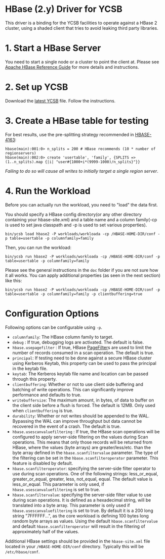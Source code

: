 <!--
Copyright (c) 2015-2017 YCSB contributors. All rights reserved.

Licensed under the Apache License, Version 2.0 (the "License"); you
may not use this file except in compliance with the License. You
may obtain a copy of the License at

http://www.apache.org/licenses/LICENSE-2.0

Unless required by applicable law or agreed to in writing, software
distributed under the License is distributed on an "AS IS" BASIS,
WITHOUT WARRANTIES OR CONDITIONS OF ANY KIND, either express or
implied. See the License for the specific language governing
permissions and limitations under the License. See accompanying
LICENSE file.
-->

# HBase (2.y) Driver for YCSB
This driver is a binding for the YCSB facilities to operate against a HBase 2 cluster, using a shaded client that tries to avoid leaking third party libraries.

# 1. Start a HBase Server
You need to start a single node or a cluster to point the client at. Please see [Apache HBase Reference Guide](http://hbase.apache.org/book.html) for more details and instructions.

# 2. Set up YCSB

Download the [latest YCSB](https://github.com/brianfrankcooper/YCSB/releases/latest) file. Follow the instructions.

# 3. Create a HBase table for testing

For best results, use the pre-splitting strategy recommended in [HBASE-4163](https://issues.apache.org/jira/browse/HBASE-4163):

```
hbase(main):001:0> n_splits = 200 # HBase recommends (10 * number of regionservers)
hbase(main):002:0> create 'usertable', 'family', {SPLITS => (1..n_splits).map {|i| "user#{1000+i*(9999-1000)/n_splits}"}}
```

*Failing to do so will cause all writes to initially target a single region server*.

# 4. Run the Workload
Before you can actually run the workload, you need to "load" the data first.

You should specify a HBase config directory(or any other directory containing your hbase-site.xml) and a table name and a column family(-cp is used to set java classpath and -p is used to set various properties).

```
bin/ycsb load hbase2 -P workloads/workloada -cp /HBASE-HOME-DIR/conf -p table=usertable -p columnfamily=family
```

Then, you can run the workload:

```
bin/ycsb run hbase2 -P workloads/workloada -cp /HBASE-HOME-DIR/conf -p table=usertable -p columnfamily=family
```

Please see the general instructions in the `doc` folder if you are not sure how it all works. You can apply additional properties (as seen in the next section) like this:

```
bin/ycsb run hbase2 -P workloads/workloada -cp /HBASE-HOME-DIR/conf -p table=usertable -p columnfamily=family -p clientbuffering=true
```

# Configuration Options
Following options can be configurable using `-p`.

* `columnfamily`: The HBase column family to target.
* `debug` : If true, debugging logs are activated. The default is false.
* `hbase.usepagefilter` : If true, HBase
  [PageFilter](https://hbase.apache.org/apidocs/org/apache/hadoop/hbase/filter/PageFilter.html)s
  are used to limit the number of records consumed in a scan operation. The default is true.
* `principal`: If testing need to be done against a secure HBase cluster using Kerberos Keytab,
  this property can be used to pass the principal in the keytab file.
* `keytab`: The Kerberos keytab file name and location can be passed through this property.
* `clientbuffering`: Whether or not to use client side buffering and batching of write operations. This can significantly improve performance and defaults to true.
* `writebuffersize`: The maximum amount, in bytes, of data to buffer on the client side before a flush is forced. The default is 12MB. Only used when `clientbuffering` is true.
* `durability`: Whether or not writes should be appended to the WAL. Bypassing the WAL can improve throughput but data cannot be recovered in the event of a crash. The default is true.
* `hbase.usescanvaluefiltering` : If true, the HBase scan operations will be configured to apply server-side filtering on the values during Scan operations. This means that only those records will be returned from HBase, where the values (byte arrays) are greater/less/etc. than the byte array defined in the `hbase.scanfiltervalue` parameter. The type of the filtering can be set in the `hbase.scanfilteroperator` parameter. This feature is disabled by default.
* `hbase.scanfilteroperator`: specifying the server-side filter operator to use during scan operations. One of the following strings: less_or_equal, greater_or_equal, greater, less, not_equal, equal. The default value is less_or_equal. This parameter is only used, if `hbase.usescanvaluefiltering` is set to true.
* `hbase.scanfiltervalue`: specifying the server-side filter value to use during scan operations. It is defined as a hexadecimal string, will be translated into a byte array. This parameter is only used if `hbase.usescanvaluefiltering` is set to true. By default it is a 200 long string "7FFFFFF...", as the core workload is defining 100 bytes long random byte arrays as values. Using the default `hbase.scanfiltervalue` and default `hbase.scanfilteroperator` will result in the filtering of approximately half of the values.

Additional HBase settings should be provided in the `hbase-site.xml` file located in your `/HBASE-HOME-DIR/conf` directory. Typically this will be `/etc/hbase/conf`.

